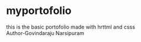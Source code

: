 # myportofolio
this is the basic portofolio made with hrttml and csss
<br>
Author-Govindaraju Narsipuram
